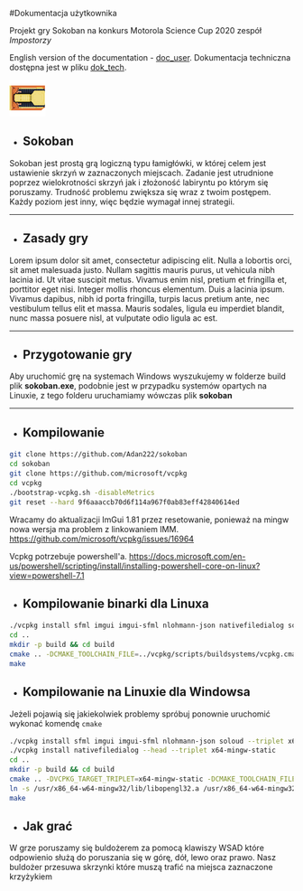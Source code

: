 
#Dokumentacja użytkownika

Projekt gry Sokoban na konkurs Motorola Science Cup 2020 
zespół *Impostorzy*


English version of the documentation - [doc_user](./doc_user.md).
Dokumentacja techniczna dostępna jest w pliku [dok_tech](./dok_tech.md).


![logo](https://github.com/Adan222/sokoban/blob/master/res/graphics/game/player.png "Logo")

- ## Sokoban

Sokoban jest prostą grą logiczną typu łamigłówki, w której celem jest ustawienie skrzyń w zaznaczonych miejscach. Zadanie jest utrudnione poprzez wielokrotności skrzyń jak i złożoność labiryntu po którym się poruszamy. Trudność problemu zwiększa się wraz z twoim postępem.
Każdy poziom jest inny, więc będzie wymagał innej strategii.
***

- ## Zasady gry

Lorem ipsum dolor sit amet, consectetur adipiscing elit. Nulla a lobortis orci, sit amet malesuada justo. Nullam sagittis mauris purus, ut vehicula nibh lacinia id. Ut vitae suscipit metus. Vivamus enim nisl, pretium et fringilla et, porttitor eget nisi. Integer mollis rhoncus elementum. Duis a lacinia ipsum. Vivamus dapibus, nibh id porta fringilla, turpis lacus pretium ante, nec vestibulum tellus elit et massa. Mauris sodales, ligula eu imperdiet blandit, nunc massa posuere nisl, at vulputate odio ligula ac est.
***

- ## Przygotowanie gry

Aby uruchomić grę na systemach Windows wyszukujemy w folderze build plik **sokoban.exe**, podobnie jest w przypadku systemów opartych na Linuxie, z tego folderu uruchamiamy wówczas plik **sokoban**
***

- ## Kompilowanie
```sh
git clone https://github.com/Adan222/sokoban
cd sokoban
git clone https://github.com/microsoft/vcpkg
cd vcpkg
./bootstrap-vcpkg.sh -disableMetrics
git reset --hard 9f6aaaccb70d6f114a967f0ab83eff42840614ed
```

Wracamy do aktualizacji ImGui 1.81 przez resetowanie, ponieważ na mingw nowa wersja ma problem z linkowaniem IMM.
https://github.com/microsoft/vcpkg/issues/16964

Vcpkg potrzebuje powershell'a.
https://docs.microsoft.com/en-us/powershell/scripting/install/installing-powershell-core-on-linux?view=powershell-7.1

- ## Kompilowanie binarki dla Linuxa 
```sh
./vcpkg install sfml imgui imgui-sfml nlohmann-json nativefiledialog soloud
cd ..
mkdir -p build && cd build
cmake .. -DCMAKE_TOOLCHAIN_FILE=../vcpkg/scripts/buildsystems/vcpkg.cmake
make

```
- ## Kompilowanie na Linuxie dla Windowsa
Jeżeli pojawią się jakiekolwiek problemy spróbuj ponownie uruchomić wykonać komendę `cmake`

```sh
./vcpkg install sfml imgui imgui-sfml nlohmann-json soloud --triplet x64-mingw-static
./vcpkg install nativefiledialog --head --triplet x64-mingw-static
cd ..
mkdir -p build && cd build
cmake .. -DVCPKG_TARGET_TRIPLET=x64-mingw-static -DCMAKE_TOOLCHAIN_FILE=../vcpkg/scripts/buildsystems/vcpkg.cmake -DVCPKG_CHAINLOAD_TOOLCHAIN_FILE=<absolute path to sokoban dir>/toolchain-mingw-x64.cmake -DVCPKG_APPLOCAL_DEPS=OFF
ln -s /usr/x86_64-w64-mingw32/lib/libopengl32.a /usr/x86_64-w64-mingw32/lib/libOpenGL32.a
make
```

- ## Jak grać

W grze poruszamy się buldożerem za pomocą klawiszy WSAD które odpowienio służą do poruszania się w górę, dół, lewo oraz prawo. Nasz buldożer przesuwa skrzynki które muszą trafić na miejsca zaznaczone krzyżykiem 





